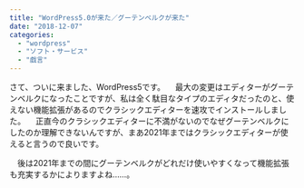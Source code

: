```yaml
---
title: "WordPress5.0が来た／グーテンベルクが来た"
date: "2018-12-07"
categories: 
  - "wordpress"
  - "ソフト・サービス"
  - "戯言"
---
```


さて、ついに来ました、WordPress5です。 　最大の変更はエディターがグーテンベルクになったことですが、私は全く駄目なタイプのエディタだったのと、使えない機能拡張があるのでクラシックエディターを速攻でインストールしました。 　正直今のクラシックエディターに不満がないのでなぜグーテンベルクにしたのか理解できないんですが、まあ2021年まではクラシックエディターが使えると言うので良いです。

　後は2021年までの間にグーテンベルクがどれだけ使いやすくなって機能拡張も充実するかによりますよね……。
